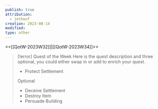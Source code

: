 ```yaml
---
publish: true
attribution:
  - jethoof
creation: 2023-08-14
modified: 
type: other
---
```

<<[[QotW-2023W32]]|[[QotW-2023W34]]>>

> [!error] Quest of the Week
> Here is the quest description and three optional, you could either swap in or add to enrich your quest.
> 
> - Protect Settlement
> 
> Optional
> 
> - Deceive Settlement
> - Destroy Item
> - Persuade Building